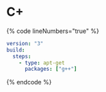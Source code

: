 # C+

{% code lineNumbers="true" %}
```yaml
version: "3"
build:
  steps:
    - type: apt-get
      packages: ["g++"]
```
{% endcode %}
